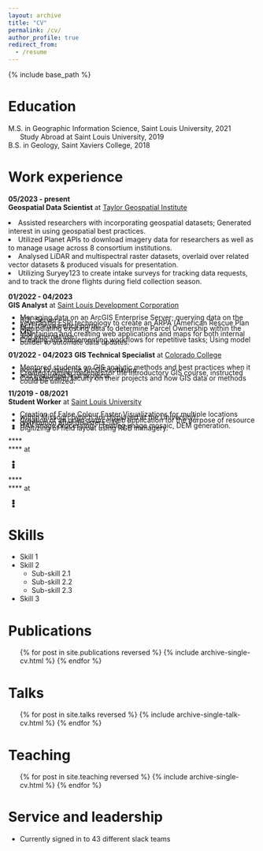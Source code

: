 ```yaml
---
layout: archive
title: "CV"
permalink: /cv/
author_profile: true
redirect_from:
  - /resume
---
```


{% include base_path %}

Education
======
M.S. in Geographic Information Science, Saint Louis University, 2021 </br>
&nbsp; &nbsp; &nbsp; Study Abroad at Saint Louis University, 2019 </br>
B.S. in Geology, Saint Xaviers College, 2018

Work experience
======
**05/2023 - present**</br>
**Geospatial Data Scientist** at [Taylor Geospatial Institute](https://taylorgeospatial.org/)</br>


<li>Assisted researchers with incorporating geospatial datasets; Generated interest in using geospatial best practices. </li>
<li>Utilized Planet APIs to download imagery data for researchers as well as to manage usage across 8 consortium institutions. </li>
<li>Analysed LiDAR and multispectral raster datasets, overlaid over related vector datasets & produced visuals for presentation. </li>
<li>Utilizing Suryey123 to create intake surveys for tracking data requests, and to track the drone flights during field collection season. </li>


**01/2022 - 04/2023**</br>
**GIS Analyst** at [Saint Louis Development Corporation](https://www.developstlouis.org/)</br>

<ul style="line-height:0.4;">
<li>Managing data on an ArcGIS Enterprise Server; querying data on the SQL Server. </li>
<li>Leveraging ESRI technology to create an ARPA (American Rescue Plan Act) transparency portal. </li>
<li>Manipulating existing data to determine Parcel Ownership within the City. </li>
<li>Maintaining and creating web applications and maps for both internal and external use.</li>
<li>Creating and implementing workflows for repetitive tasks; Using model builder to automate data updates.</li>

</ul>

**01/2022 - 04/2023**
**GIS Technical Specialist** at [Colorado College](https://www.coloradocollege.edu/)

<ul style="line-height:0.4;">
<li>Mentored students on GIS analytic methods and best practices when it comes to using the ArcGIS software. </li>
<li>Created training materials for the introductory GIS course, instructed and evaluated final projects.  </li>
<li>Consulted with faculty on their projects and how GIS data or methods could be utilized. </li>
</ul>

**11/2019 - 08/2021**</br>
**Student Worker** at [Saint Louis University](https://www.slu.edu/index.php)</br>

<ul style="line-height:0.4;">
<li>Creation of False Colour Faster Visualizations for multiple locations within Missouri (which are displayed at the University).</li>
<li>Creation of an open-source web application for the purpose of resource distribution after disasters. /li>
<li>UAV image processing- creating image mosaic, DEM generation.</li>
<li>Digitizing of field layout using RGB immagery. </li>

</ul>

****</br>
**** at []()</br>

<ul style="line-height:0.4;">
<li></li>
<li></li>
<li></li>

</ul>

****</br>
**** at []()</br>

<ul style="line-height:0.4;">
<li></li>
<li></li>
<li></li>

</ul>

Skills
======
* Skill 1
* Skill 2
  * Sub-skill 2.1
  * Sub-skill 2.2
  * Sub-skill 2.3
* Skill 3

Publications
======
  <ul>{% for post in site.publications reversed %}
    {% include archive-single-cv.html %}
  {% endfor %}</ul>
  
Talks
======
  <ul>{% for post in site.talks reversed %}
    {% include archive-single-talk-cv.html  %}
  {% endfor %}</ul>
  
Teaching
======
  <ul>{% for post in site.teaching reversed %}
    {% include archive-single-cv.html %}
  {% endfor %}</ul>
  
Service and leadership
======
* Currently signed in to 43 different slack teams

